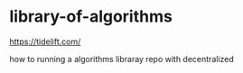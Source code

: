 # library-of-algorithms

https://tidelift.com/

how to running a algorithms libraray repo with decentralized
